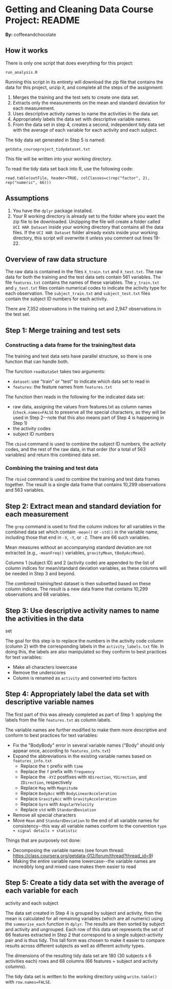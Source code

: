 # Getting and Cleaning Data Course Project: README
**By:** coffeeandchocolate

## How it works
There is only one script that does everything for this project:
```
run_analysis.R
```

Running this script in its entirety will download the zip file that contains 
the data for this project, unzip it, and complete all the steps of the 
assignment:

1. Merges the training and the test sets to create one data set.
2. Extracts only the measurements on the mean and standard deviation for each 
measurement. 
3. Uses descriptive activity names to name the activities in the data set.
4. Appropriately labels the data set with descriptive variable names. 
5. From the data set in step 4, creates a second, independent tidy data set 
with the average of each variable for each activity and each subject.

The tidy data set generated in Step 5 is named: 
```
getdata_courseproject_tidydataset.txt
```

This file will be written into your working directory.

To read the tidy data set back into R, use the following code:
```
read.table(outFile, header=TRUE, colClasses=c(rep("factor", 2), rep("numeric", 66)))
```

## Assumptions

1. You have the ```dplyr``` package installed.
2. Your R working directory is already set to the folder where you want the 
zip file to be downloaded. Unzipping the file will create a folder called 
```UCI HAR Dataset``` inside your working directory that contains all the data 
files. If the ```UCI HAR Dataset``` folder already exists inside your working 
directory, this script will overwrite it unless you comment out lines 19-22.

## Overview of raw data structure
The raw data is contained in the files ```X_train.txt``` and ```X_test.txt```. 
The raw data for both the training and the test data sets contain 561 
variables. The file ```features.txt``` contains the names of these variables. 
The ```y_train.txt``` and ```y_test.txt``` files contain numerical codes to 
indicate the activity type for each observation. The ```subject_train.txt``` 
and ```subject_test.txt``` files contain the subject ID numbers for each 
activity.

There are 7,352 observations in the training set and 2,947 observations in the 
test set.

## Step 1: Merge training and test sets

### Constructing a data frame for the training/test data

The training and test data sets have parallel structure, so there is one 
function that can handle both.

The function ```readDataSet``` takes two arguments:

* ```dataset```: use "train" or "test" to indicate which data set to read in
* ```features```: the feature names from ```features.txt```

The function then reads in the following for the indicated data set:

* raw data, assigning the values from features.txt as column names 
(```check.names=FALSE``` to preserve all the special characters, as they will 
be used in Step 2--note that this also means part of Step 4 is happening in 
Step 1)
* the activity codes
* subject ID numbers

The ```cbind``` command is used to combine the subject ID numbers, the activity 
codes, and the rest of the raw data, in that order (for a total of 563 
variables) and return this combined data set.

### Combining the training and test data

The ```rbind``` command is used to combine the training and test data frames 
together. The result is a single data frame that contains 10,299 observations 
and 563 variables.

## Step 2: Extract mean and standard deviation for each measurement

The ```grep``` command is used to find the column indices for all variables in 
the combined data set which contain ```-mean()``` or ```-std()``` in the 
variable name, including those that end in ```-X```, ```-Y```, or ```-Z```. 
There are 66 such variables.

Mean measures without an accompanying standard deviation are not extracted 
(e.g., ```-meanFreq()``` variables, ```gravityMean```, ```tBodyAccMean```).

Columns 1 (subject ID) and 2 (activity code) are appended to the list of column 
indices for mean/standard deviation variables, as these columns will be needed 
in Step 3 and beyond.

The combined training/test dataset is then subsetted based on these column 
indices. The result is a new data frame that contains 10,299 observations and 
68 variables.

## Step 3: Use descriptive activity names to name the activities in the data 
set

The goal for this step is to replace the numbers in the activity code column 
(column 2) with the corresponding labels in the ```activity_labels.txt``` file. 
In doing this, the labels are also manipulated so they conform to best 
practices for text variables:

* Make all characters lowercase
* Remove the underscores
* Column is renamed as ```activity``` and converted into factors

## Step 4: Appropriately label the data set with descriptive variable names

The first part of this was already completed as part of Step 1: applying the 
labels from the file ```features.txt``` as column labels.

The variable names are further modified to make them more descriptive and 
conform to best practices for text variables:

* Fix the "BodyBody" error in several variable names ("Body" should only appear 
once, according to ```features_info.txt```)
* Expand the abbreviations in the existing variable names based on 
```features_info.txt```
    + Replace the ```t``` prefix with ```time```
    + Replace the ```f``` prefix with ```frequency```
    + Replace the ```-XYZ``` postfixes with ```XDirection```, ```YDirection```, 
    and ```ZDirection```, respectively
    + Replace ```Mag``` with ```Magnitude```
    + Replace ```BodyAcc``` with ```BodyLinearAcceleration```
    + Replace ```GravityAcc``` with ```GravityAcceleration```
    + Replace ```Gyro``` with ```AngularVelocity```
    + Replace ```std``` with ```StandardDeviation```
* Remove all special characters
* Move ```Mean``` and ```StandardDeviation``` to the end of all variable names 
for consistency--this way all variable names conform to the convention 
```type + signal details + statistic```

Things that are purposely not done:

* Decomposing the variable names (see forum thread: 
https://class.coursera.org/getdata-012/forum/thread?thread_id=9)
* Making the entire variable name lowercase--the variable names are incredibly 
long and mixed case makes them easier to read

## Step 5: Create a tidy data set with the average of each variable for each 
activity and each subject

The data set created in Step 4 is grouped by subject and activity, then the 
mean is calculated for all remaining variables (which are all numeric) using 
the ```summarise_each``` function in ```dplyr```. The results are then sorted 
by subject and activity and ungrouped. Each row of this data set represents the 
set of 66 features extracted in Step 2 that correspond to a single 
subject-activity pair and is thus tidy. This tall form was chosen to make it 
easier to compare results across different subjects as well as different 
activity types.

The dimensions of the resulting tidy data set are 180 (30 subjects x 6 
activities each) rows and 68 columns (66 features + subject and activity 
columns).

The tidy data set is written to the working directory using ```write.table()``` 
with ```row.names=FALSE```.
